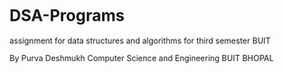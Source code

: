 # DSA-Programs
assignment for data structures and algorithms for third semester BUIT

By
Purva Deshmukh
Computer Science and Engineering
BUIT BHOPAL
